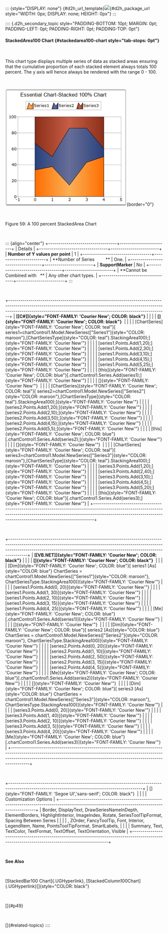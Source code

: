 ::: {style="DISPLAY: none"}
[](ms-xhelp:///?Id=d2h_url_template){#d2h_url_template}![](!package_url!){#d2h_package_url style="WIDTH: 0px; DISPLAY: none; HEIGHT: 0px"}
:::

:::: {.d2h_secondary_topic style="PADDING-BOTTOM: 10pt; MARGIN: 0pt; PADDING-LEFT: 0pt; PADDING-RIGHT: 0pt; PADDING-TOP: 0pt"}
#### StackedArea100 Chart {#stackedarea100-chart style="tab-stops: 0pt"}

 

This chart type displays multiple series of data as stacked areas ensuring that the cumulative proportion of each stacked element always totals 100 percent. The y axis will hence always be rendered with the range 0 - 100.

 

![](ImagesExt/image84_61.jpg){border="0"}

 

Figure 59: A 100 percent StackedArea Chart

 

::: {align="center"}
+----------------------------------+------------------------+
| Details                                                   |
+----------------------------------+------------------------+
| **Number of Y values per point** | 1                      |
+----------------------------------+------------------------+
| **Number of Series         **    | One.                   |
+----------------------------------+------------------------+
| **SupportMarker**                | No                     |
+----------------------------------+------------------------+
| **Cannot be Combined with   **   | Any other chart types. |
+----------------------------------+------------------------+
:::

 

+------------------------------------------------------------------------------------------------------------------------------------------------------------------------------------------------------------------------------------------+
| **[\[C#\]]{style="FONT-FAMILY: 'Courier New'; COLOR: black"}**                                                                                                                                                                           |
|                                                                                                                                                                                                                                          |
| **[]{style="FONT-FAMILY: 'Courier New'; COLOR: black"}**                                                                                                                                                                                 |
|                                                                                                                                                                                                                                          |
| [ChartSeries]{style="FONT-FAMILY: 'Courier New'; COLOR: teal"}[ series1=chartControl1.Model.NewSeries([\"Series1\"]{style="COLOR: maroon"},[ChartSeriesType]{style="COLOR: teal"}.StackingArea100);]{style="FONT-FAMILY: 'Courier New'"} |
|                                                                                                                                                                                                                                          |
| [series1.Points.Add(1,20);]{style="FONT-FAMILY: 'Courier New'"}                                                                                                                                                                          |
|                                                                                                                                                                                                                                          |
| [series1.Points.Add(2,30);]{style="FONT-FAMILY: 'Courier New'"}                                                                                                                                                                          |
|                                                                                                                                                                                                                                          |
| [series1.Points.Add(3,10);]{style="FONT-FAMILY: 'Courier New'"}                                                                                                                                                                          |
|                                                                                                                                                                                                                                          |
| [series1.Points.Add(4,15);]{style="FONT-FAMILY: 'Courier New'"}                                                                                                                                                                          |
|                                                                                                                                                                                                                                          |
| [series1.Points.Add(5,25);]{style="FONT-FAMILY: 'Courier New'"}                                                                                                                                                                          |
|                                                                                                                                                                                                                                          |
| [this]{style="FONT-FAMILY: 'Courier New'; COLOR: blue"}[.chartControl1.Series.Add(series1);]{style="FONT-FAMILY: 'Courier New'"}                                                                                                         |
|                                                                                                                                                                                                                                          |
| []{style="FONT-FAMILY: 'Courier New'"}                                                                                                                                                                                                   |
|                                                                                                                                                                                                                                          |
| [ChartSeries]{style="FONT-FAMILY: 'Courier New'; COLOR: teal"}[ series2=chartControl1.Model.NewSeries([\"Series2\"]{style="COLOR: maroon"},[ChartSeriesType]{style="COLOR: teal"}.StackingArea100);]{style="FONT-FAMILY: 'Courier New'"} |
|                                                                                                                                                                                                                                          |
| [series2.Points.Add(1,20);]{style="FONT-FAMILY: 'Courier New'"}                                                                                                                                                                          |
|                                                                                                                                                                                                                                          |
| [series2.Points.Add(2,10);]{style="FONT-FAMILY: 'Courier New'"}                                                                                                                                                                          |
|                                                                                                                                                                                                                                          |
| [series2.Points.Add(3,50);]{style="FONT-FAMILY: 'Courier New'"}                                                                                                                                                                          |
|                                                                                                                                                                                                                                          |
| [series2.Points.Add(4,15);]{style="FONT-FAMILY: 'Courier New'"}                                                                                                                                                                          |
|                                                                                                                                                                                                                                          |
| [series2.Points.Add(5,5);]{style="FONT-FAMILY: 'Courier New'"}                                                                                                                                                                           |
|                                                                                                                                                                                                                                          |
| [this]{style="FONT-FAMILY: 'Courier New'; COLOR: blue"}[.chartControl1.Series.Add(series2);]{style="FONT-FAMILY: 'Courier New'"}                                                                                                         |
|                                                                                                                                                                                                                                          |
| []{style="FONT-FAMILY: 'Courier New'"}                                                                                                                                                                                                   |
|                                                                                                                                                                                                                                          |
| [ChartSeries]{style="FONT-FAMILY: 'Courier New'; COLOR: teal"}[ series3=chartControl1.Model.NewSeries([\"Series3\"]{style="COLOR: maroon"},[ChartSeriesType]{style="COLOR: teal"}.StackingArea100);]{style="FONT-FAMILY: 'Courier New'"} |
|                                                                                                                                                                                                                                          |
| [series3.Points.Add(1,20);]{style="FONT-FAMILY: 'Courier New'"}                                                                                                                                                                          |
|                                                                                                                                                                                                                                          |
| [series3.Points.Add(2,40);]{style="FONT-FAMILY: 'Courier New'"}                                                                                                                                                                          |
|                                                                                                                                                                                                                                          |
| [series3.Points.Add(3,10);]{style="FONT-FAMILY: 'Courier New'"}                                                                                                                                                                          |
|                                                                                                                                                                                                                                          |
| [series3.Points.Add(4,5);]{style="FONT-FAMILY: 'Courier New'"}                                                                                                                                                                           |
|                                                                                                                                                                                                                                          |
| [series3.Points.Add(5,20);]{style="FONT-FAMILY: 'Courier New'"}                                                                                                                                                                          |
|                                                                                                                                                                                                                                          |
| [this]{style="FONT-FAMILY: 'Courier New'; COLOR: blue"}[.chartControl1.Series.Add(series3);]{style="FONT-FAMILY: 'Courier New'"}                                                                                                         |
+------------------------------------------------------------------------------------------------------------------------------------------------------------------------------------------------------------------------------------------+

 

+---------------------------------------------------------------------------------------------------------------------------------------------------------------------------------------------------------------------------------------------------+
| **[\[VB.NET\]]{style="FONT-FAMILY: 'Courier New'; COLOR: black"}**                                                                                                                                                                                |
|                                                                                                                                                                                                                                                   |
| **[]{style="FONT-FAMILY: 'Courier New'; COLOR: black"}**                                                                                                                                                                                          |
|                                                                                                                                                                                                                                                   |
| [Dim]{style="FONT-FAMILY: 'Courier New'; COLOR: blue"}[ series1 [As]{style="COLOR: blue"} ChartSeries = chartControl1.Model.NewSeries([\"Series1\"]{style="COLOR: maroon"}, ChartSeriesType.StackingArea100)]{style="FONT-FAMILY: 'Courier New'"} |
|                                                                                                                                                                                                                                                   |
| [series1.Points.Add(0, 20)]{style="FONT-FAMILY: 'Courier New'"}                                                                                                                                                                                   |
|                                                                                                                                                                                                                                                   |
| [series1.Points.Add(1, 30)]{style="FONT-FAMILY: 'Courier New'"}                                                                                                                                                                                   |
|                                                                                                                                                                                                                                                   |
| [series1.Points.Add(2, 10)]{style="FONT-FAMILY: 'Courier New'"}                                                                                                                                                                                   |
|                                                                                                                                                                                                                                                   |
| [series1.Points.Add(3, 15)]{style="FONT-FAMILY: 'Courier New'"}                                                                                                                                                                                   |
|                                                                                                                                                                                                                                                   |
| [series1.Points.Add(4, 25)]{style="FONT-FAMILY: 'Courier New'"}                                                                                                                                                                                   |
|                                                                                                                                                                                                                                                   |
| [Me]{style="FONT-FAMILY: 'Courier New'; COLOR: blue"}[.chartControl1.Series.Add(series1)]{style="FONT-FAMILY: 'Courier New'"}                                                                                                                     |
|                                                                                                                                                                                                                                                   |
| []{style="FONT-FAMILY: 'Courier New'"}                                                                                                                                                                                                            |
|                                                                                                                                                                                                                                                   |
| [Dim]{style="FONT-FAMILY: 'Courier New'; COLOR: blue"}[ series2 [As]{style="COLOR: blue"} ChartSeries = chartControl1.Model.NewSeries([\"Series2\"]{style="COLOR: maroon"}, ChartSeriesType.StackingArea100)]{style="FONT-FAMILY: 'Courier New'"} |
|                                                                                                                                                                                                                                                   |
| [series2.Points.Add(0, 20)]{style="FONT-FAMILY: 'Courier New'"}                                                                                                                                                                                   |
|                                                                                                                                                                                                                                                   |
| [series2.Points.Add(1, 10)]{style="FONT-FAMILY: 'Courier New'"}                                                                                                                                                                                   |
|                                                                                                                                                                                                                                                   |
| [series2.Points.Add(2, 50)]{style="FONT-FAMILY: 'Courier New'"}                                                                                                                                                                                   |
|                                                                                                                                                                                                                                                   |
| [series2.Points.Add(3, 15)]{style="FONT-FAMILY: 'Courier New'"}                                                                                                                                                                                   |
|                                                                                                                                                                                                                                                   |
| [series2.Points.Add(4, 5)]{style="FONT-FAMILY: 'Courier New'"}                                                                                                                                                                                    |
|                                                                                                                                                                                                                                                   |
| [Me]{style="FONT-FAMILY: 'Courier New'; COLOR: blue"}[.chartControl1.Series.Add(series2)]{style="FONT-FAMILY: 'Courier New'"}                                                                                                                     |
|                                                                                                                                                                                                                                                   |
| []{style="FONT-FAMILY: 'Courier New'"}                                                                                                                                                                                                            |
|                                                                                                                                                                                                                                                   |
| [Dim]{style="FONT-FAMILY: 'Courier New'; COLOR: blue"}[ series3 [As]{style="COLOR: blue"} ChartSeries = chartControl1.Model.NewSeries([\"Series3\"]{style="COLOR: maroon"}, ChartSeriesType.StackingArea100)]{style="FONT-FAMILY: 'Courier New'"} |
|                                                                                                                                                                                                                                                   |
| [series3.Points.Add(0, 20)]{style="FONT-FAMILY: 'Courier New'"}                                                                                                                                                                                   |
|                                                                                                                                                                                                                                                   |
| [series3.Points.Add(1, 40)]{style="FONT-FAMILY: 'Courier New'"}                                                                                                                                                                                   |
|                                                                                                                                                                                                                                                   |
| [series3.Points.Add(2, 10)]{style="FONT-FAMILY: 'Courier New'"}                                                                                                                                                                                   |
|                                                                                                                                                                                                                                                   |
| [series3.Points.Add(3, 5)]{style="FONT-FAMILY: 'Courier New'"}                                                                                                                                                                                    |
|                                                                                                                                                                                                                                                   |
| [series3.Points.Add(4, 20)]{style="FONT-FAMILY: 'Courier New'"}                                                                                                                                                                                   |
|                                                                                                                                                                                                                                                   |
| [Me]{style="FONT-FAMILY: 'Courier New'; COLOR: blue"}[.chartControl1.Series.Add(series3)]{style="FONT-FAMILY: 'Courier New'"}                                                                                                                     |
+---------------------------------------------------------------------------------------------------------------------------------------------------------------------------------------------------------------------------------------------------+

 

+------------------------------------------------------------------------------------------------------------------------------------------------+
| []{style="FONT-FAMILY: 'Segoe UI','sans-serif'; COLOR: black"}                                                                                 |
|                                                                                                                                                |
| Customization Options                                                                                                                          |
+------------------------------------------------------------------------------------------------------------------------------------------------+
| Border, DisplayText, DrawSeriesNameInDepth, ElementBorders, HighlightInterior, ImageIndex, Rotate, SeriesToolTipFormat, Spacing Between Series |
|                                                                                                                                                |
| , ZOrder, FancyToolTip, Font, Interior, LegendItem, Name, PointsToolTipFormat, SmartLabels,                                                    |
|                                                                                                                                                |
| Summary, Text, TextColor, TextFormat, TextOffset, TextOrientation, Visible                                                                     |
+------------------------------------------------------------------------------------------------------------------------------------------------+

 

**See Also**

 

[StackedBar100 Chart]{.UGHyperlink}, [StackedColumn100Chart]{.UGHyperlink}[]{style="COLOR: black"}

 

[]{#p49} 

 

[]{#related-topics}
::::

